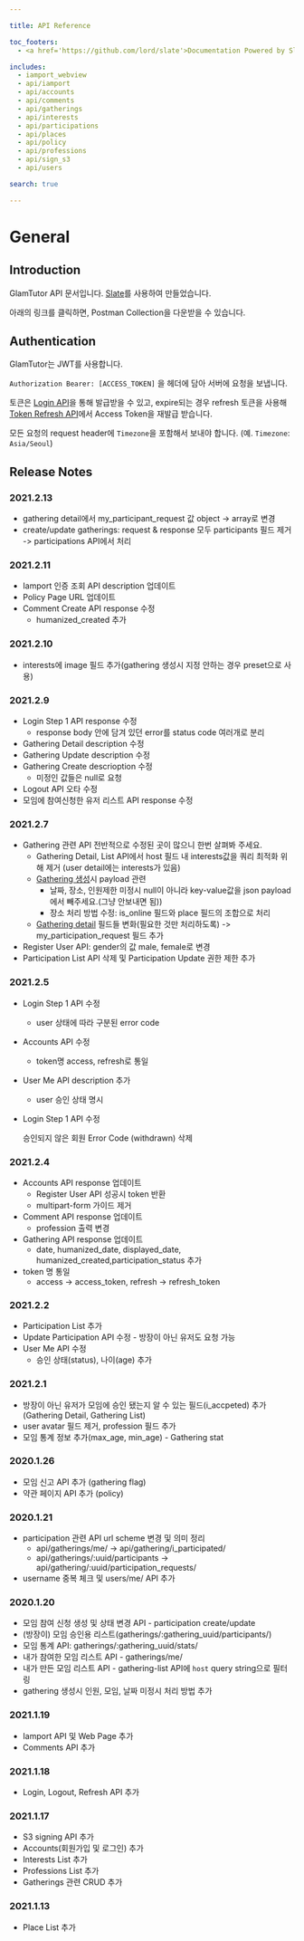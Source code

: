 ```yaml
---

title: API Reference

toc_footers:
  - <a href='https://github.com/lord/slate'>Documentation Powered by Slate</a>

includes:
  - iamport_webview
  - api/iamport
  - api/accounts
  - api/comments
  - api/gatherings
  - api/interests
  - api/participations
  - api/places
  - api/policy
  - api/professions
  - api/sign_s3
  - api/users

search: true

---
```


# General

## Introduction

GlamTutor API 문서입니다. [Slate](https://github.com/lord/slate)를 사용하여 만들었습니다.

아래의 링크를 클릭하면, Postman Collection을 다운받을 수 있습니다. 

## Authentication

GlamTutor는 JWT를 사용합니다.

`Authorization Bearer: [ACCESS_TOKEN]` 을 헤더에 담아 서버에 요청을 보냅니다.

토큰은 [Login API](#post-login)을 통해 발급받을 수 있고, expire되는 경우 refresh 토큰을 사용해 [Token Refresh API](#post-token-refresh)에서 Access Token을 재발급 받습니다.

모든 요청의 request header에 `Timezone`을 포함해서 보내야 합니다. (예. `Timezone`: `Asia/Seoul`)

## Release Notes

### 2021.2.13

* gathering detail에서 my_participant_request 값 object -> array로 변경
* create/update gatherings: request & response 모두 participants 필드 제거 -> participations API에서 처리

### 2021.2.11

- Iamport 인증 조회 API description 업데이트
- Policy Page URL 업데이트
- Comment Create API response 수정
  - humanized_created 추가

### 2021.2.10

* interests에 image 필드 추가(gathering 생성시 지정 안하는 경우 preset으로 사용)

### 2021.2.9

- Login Step 1 API response 수정
  - response body 안에 담겨 있던 error를 status code 여러개로 분리
- Gathering Detail description 수정
- Gathering Update description 수정
- Gathering Create descrioption 수정
  - 미정인 값들은 null로 요청
- Logout API 오타 수정
- 모임에 참여신청한 유저 리스트 API response 수정

### 2021.2.7

- Gathering 관련 API 전반적으로 수정된 곳이 많으니 한번 살펴봐 주세요.
  - Gathering Detail, List API에서 host 필드  내 interests값을 쿼리 최적화 위해 제거 (user detail에는 interests가 있음)
  - [Gathering 생성](#post-create-gathering)시 payload 관련
    - 날짜, 장소, 인원제한 미정시 null이 아니라 key-value값을 json payload에서 빼주세요.(그냥 안보내면 됨))
    - 장소 처리 방법 수정: is_online 필드와 place 필드의 조합으로 처리
  - [Gathering detail](#get-gathering-detail) 필드들 변화(필요한 것만 처리하도록) -> my_participation_request 필드 추가
- Register User API: gender의 값 male, female로 변경
- Participation List API 삭제 및 Participation Update 권한 제한 추가

### 2021.2.5

- Login Step 1 API 수정

  - user 상태에 따라 구분된 error code

- Accounts API 수정

  - token명 access, refresh로 통일

- User Me API description 추가

  - user 승인 상태 명시

- Login Step 1 API 수정

  승인되지 않은 회원 Error Code (withdrawn) 삭제 

### 2021.2.4

- Accounts API response 업데이트
  - Register User API 성공시 token 반환
  - multipart-form 가이드 제거
- Comment API response 업데이트
  - profession 출력 변경
- Gathering API response 업데이트
  - date, humanized_date, displayed_date, humanized_created,participation_status 추가
- token 명 통일
  - access -> access_token, refresh -> refresh_token

### 2021.2.2

- Participation List 추가
- Update Participation API 수정 - 방장이 아닌 유저도 요청 가능 
- User Me API 수정
  - 승인 상태(status), 나이(age) 추가

###  2021.2.1

- 방장이 아닌 유저가 모임에 승인 됐는지 알 수 있는 필드(i_accpeted) 추가(Gathering Detail, Gathering  List)
- user avatar 필드 제거, profession 필드 추가
- 모임 통계 정보 추가(max_age, min_age) - Gathering stat

### 2020.1.26

* 모임 신고 API 추가 (gathering flag)
* 약관 페이지 API 추가 (policy)

### 2020.1.21

* participation 관련 API url scheme 변경 및 의미 정리
  * api/gatherings/me/ -> api/gathering/i_participated/
  * api/gatherings/:uuid/participants -> api/gathering/:uuid/participation_requests/
* username 중복 체크 및 users/me/ API 추가

### 2020.1.20

* 모임 참여 신청 생성 및 상태 변경 API - participation create/update
* (방장이) 모임 승인용 리스트(gatherings/:gathering_uuid/participants/)
* 모임 통계 API: gatherings/:gathering_uuid/stats/
* 내가 참여한 모임 리스트 API - gatherings/me/
* 내가 만든 모임 리스트 API - gathering-list API에 `host` query string으로 필터링
* gathering 생성시 인원, 모임, 날짜 미정시 처리 방법 추가

### 2021.1.19

* Iamport API 및 Web Page 추가
* Comments API 추가

### 2021.1.18

* Login, Logout, Refresh API 추가

### 2021.1.17

* S3 signing API 추가
* Accounts(회원가입 및 로그인) 추가
* Interests List 추가
* Professions List 추가
* Gatherings 관련 CRUD 추가

### 2021.1.13

* Place List 추가